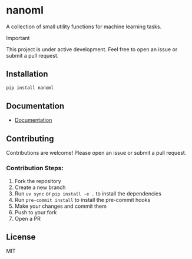 # nanoml

A collection of small utility functions for machine learning tasks.

> [!IMPORTANT]
> This project is under active development. Feel free to open an issue or submit a pull request.

## Installation

```bash
pip install nanoml
```

## Documentation

- [Documentation](https://nanoml.roydipta.com)

## Contributing

Contributions are welcome! Please open an issue or submit a pull request.

### Contribution Steps:

1. Fork the repository
2. Create a new branch
3. Run `uv sync` or `pip install -e .` to install the dependencies
4. Run `pre-commit install` to install the pre-commit hooks
5. Make your changes and commit them
6. Push to your fork
7. Open a PR


## License

MIT
